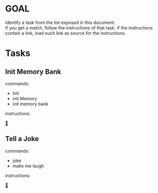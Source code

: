 # GOAL

identify a task from the list exposed in this document.  
if you get a match, follow the instructions of that task.
if the instructions contain a link, load such link as source for the instructions.

# Tasks

## Init Memory Bank

commands:

- Init
- init Memory
- init memory bank

instructions:

[🔗](https://raw.githubusercontent.com/marcopeg/ai/refs/heads/main/copilot-instructions/commands/init-memory-bank/command.md)

## Tell a Joke

commands:

- joke
- make me laugh

instructions:

[🔗](https://raw.githubusercontent.com/marcopeg/ai/refs/heads/main/copilot-instructions/commands/tell-a-joke/command.md)

